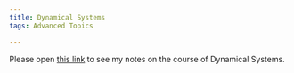 ```yaml
---
title: Dynamical Systems
tags: Advanced Topics

---
```


Please open [this link](https://liuzhizhou.github.io/pdfs/Basic%20concepts%20with%20proofs%20in%20DS.pdf) to see my notes on the course of Dynamical Systems.

